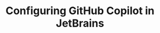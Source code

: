---
title: Configuring GitHub Copilot in JetBrains
intro: 'ADD INTRO.'
versions:
  versions:
  feature: 'copilot'
topics: 
  - Copilot
---